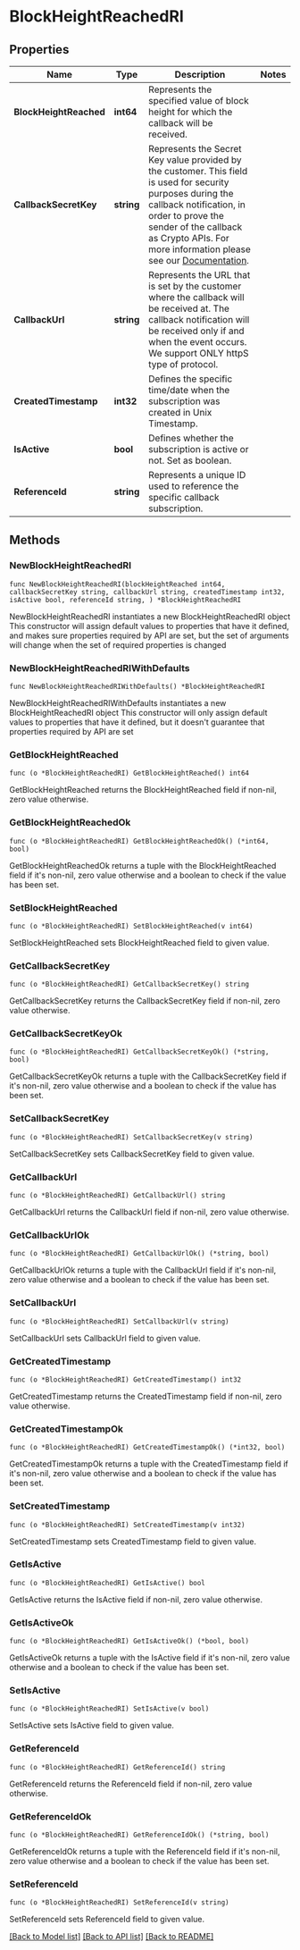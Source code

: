 # BlockHeightReachedRI

## Properties

Name | Type | Description | Notes
------------ | ------------- | ------------- | -------------
**BlockHeightReached** | **int64** | Represents the specified value of block height for which the callback will be received. | 
**CallbackSecretKey** | **string** | Represents the Secret Key value provided by the customer. This field is used for security purposes during the callback notification, in order to prove the sender of the callback as Crypto APIs. For more information please see our [Documentation](https://developers.cryptoapis.io/technical-documentation/general-information/callbacks#callback-security). | 
**CallbackUrl** | **string** | Represents the URL that is set by the customer where the callback will be received at. The callback notification will be received only if and when the event occurs. We support ONLY httpS type of protocol. | 
**CreatedTimestamp** | **int32** | Defines the specific time/date when the subscription was created in Unix Timestamp. | 
**IsActive** | **bool** | Defines whether the subscription is active or not. Set as boolean. | 
**ReferenceId** | **string** | Represents a unique ID used to reference the specific callback subscription. | 

## Methods

### NewBlockHeightReachedRI

`func NewBlockHeightReachedRI(blockHeightReached int64, callbackSecretKey string, callbackUrl string, createdTimestamp int32, isActive bool, referenceId string, ) *BlockHeightReachedRI`

NewBlockHeightReachedRI instantiates a new BlockHeightReachedRI object
This constructor will assign default values to properties that have it defined,
and makes sure properties required by API are set, but the set of arguments
will change when the set of required properties is changed

### NewBlockHeightReachedRIWithDefaults

`func NewBlockHeightReachedRIWithDefaults() *BlockHeightReachedRI`

NewBlockHeightReachedRIWithDefaults instantiates a new BlockHeightReachedRI object
This constructor will only assign default values to properties that have it defined,
but it doesn't guarantee that properties required by API are set

### GetBlockHeightReached

`func (o *BlockHeightReachedRI) GetBlockHeightReached() int64`

GetBlockHeightReached returns the BlockHeightReached field if non-nil, zero value otherwise.

### GetBlockHeightReachedOk

`func (o *BlockHeightReachedRI) GetBlockHeightReachedOk() (*int64, bool)`

GetBlockHeightReachedOk returns a tuple with the BlockHeightReached field if it's non-nil, zero value otherwise
and a boolean to check if the value has been set.

### SetBlockHeightReached

`func (o *BlockHeightReachedRI) SetBlockHeightReached(v int64)`

SetBlockHeightReached sets BlockHeightReached field to given value.


### GetCallbackSecretKey

`func (o *BlockHeightReachedRI) GetCallbackSecretKey() string`

GetCallbackSecretKey returns the CallbackSecretKey field if non-nil, zero value otherwise.

### GetCallbackSecretKeyOk

`func (o *BlockHeightReachedRI) GetCallbackSecretKeyOk() (*string, bool)`

GetCallbackSecretKeyOk returns a tuple with the CallbackSecretKey field if it's non-nil, zero value otherwise
and a boolean to check if the value has been set.

### SetCallbackSecretKey

`func (o *BlockHeightReachedRI) SetCallbackSecretKey(v string)`

SetCallbackSecretKey sets CallbackSecretKey field to given value.


### GetCallbackUrl

`func (o *BlockHeightReachedRI) GetCallbackUrl() string`

GetCallbackUrl returns the CallbackUrl field if non-nil, zero value otherwise.

### GetCallbackUrlOk

`func (o *BlockHeightReachedRI) GetCallbackUrlOk() (*string, bool)`

GetCallbackUrlOk returns a tuple with the CallbackUrl field if it's non-nil, zero value otherwise
and a boolean to check if the value has been set.

### SetCallbackUrl

`func (o *BlockHeightReachedRI) SetCallbackUrl(v string)`

SetCallbackUrl sets CallbackUrl field to given value.


### GetCreatedTimestamp

`func (o *BlockHeightReachedRI) GetCreatedTimestamp() int32`

GetCreatedTimestamp returns the CreatedTimestamp field if non-nil, zero value otherwise.

### GetCreatedTimestampOk

`func (o *BlockHeightReachedRI) GetCreatedTimestampOk() (*int32, bool)`

GetCreatedTimestampOk returns a tuple with the CreatedTimestamp field if it's non-nil, zero value otherwise
and a boolean to check if the value has been set.

### SetCreatedTimestamp

`func (o *BlockHeightReachedRI) SetCreatedTimestamp(v int32)`

SetCreatedTimestamp sets CreatedTimestamp field to given value.


### GetIsActive

`func (o *BlockHeightReachedRI) GetIsActive() bool`

GetIsActive returns the IsActive field if non-nil, zero value otherwise.

### GetIsActiveOk

`func (o *BlockHeightReachedRI) GetIsActiveOk() (*bool, bool)`

GetIsActiveOk returns a tuple with the IsActive field if it's non-nil, zero value otherwise
and a boolean to check if the value has been set.

### SetIsActive

`func (o *BlockHeightReachedRI) SetIsActive(v bool)`

SetIsActive sets IsActive field to given value.


### GetReferenceId

`func (o *BlockHeightReachedRI) GetReferenceId() string`

GetReferenceId returns the ReferenceId field if non-nil, zero value otherwise.

### GetReferenceIdOk

`func (o *BlockHeightReachedRI) GetReferenceIdOk() (*string, bool)`

GetReferenceIdOk returns a tuple with the ReferenceId field if it's non-nil, zero value otherwise
and a boolean to check if the value has been set.

### SetReferenceId

`func (o *BlockHeightReachedRI) SetReferenceId(v string)`

SetReferenceId sets ReferenceId field to given value.



[[Back to Model list]](../README.md#documentation-for-models) [[Back to API list]](../README.md#documentation-for-api-endpoints) [[Back to README]](../README.md)


